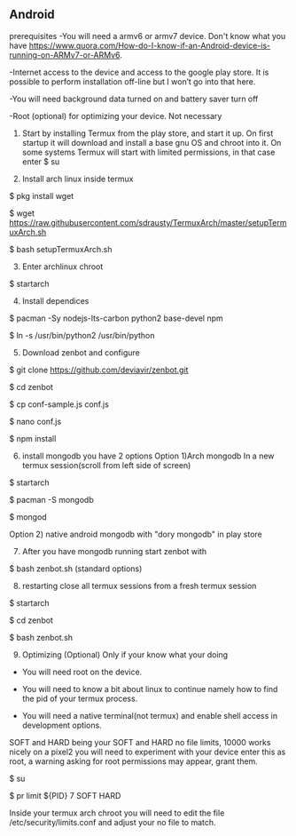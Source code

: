 ## Android

prerequisites
-You will need a armv6 or armv7 device. Don't know what you have https://www.quora.com/How-do-I-know-if-an-Android-device-is-running-on-ARMv7-or-ARMv6. 

-Internet access to the device and access to the google play store. It is possible to perform installation off-line but I won’t go into that here.

-You will need background data turned on and battery saver turn off

-Root (optional) for optimizing your device. Not necessary

1) Start by installing Termux from the play store, and start it up. On first startup it will download and install a base gnu OS and chroot into it. On some systems Termux will start with limited permissions, in that case enter 
$ su 

2) Install arch linux inside termux 

$ pkg install wget

$ wget https://raw.githubusercontent.com/sdrausty/TermuxArch/master/setupTermuxArch.sh

$ bash setupTermuxArch.sh

3) Enter archlinux chroot

$ startarch

4) Install dependices
 
$ pacman -Sy nodejs-lts-carbon python2 base-devel npm
 
$ ln -s /usr/bin/python2 /usr/bin/python

5) Download zenbot and configure

$ git clone https://github.com/deviavir/zenbot.git

$ cd zenbot

$ cp conf-sample.js conf.js

$ nano conf.js

$ npm install

6) install mongodb
you have 2 options 
 Option 1)Arch mongodb 
 In a new termux session(scroll from left side of screen)
 
 $ startarch
 
 $ pacman -S mongodb
 
 $ mongod 
 
 Option 2) native android mongodb with "dory mongodb" in play store

7) After you have mongodb running start zenbot with

$ bash zenbot.sh (standard options)

8) restarting
close all termux sessions
from a fresh termux session

 $ startarch
 
 $ cd zenbot
 
 $ bash zenbot.sh


9) Optimizing (Optional) Only if your know what your doing

- You will need root on the device.

- You will need to know a bit about linux to continue namely how to find the pid of your termux process.

- You will need a native terminal(not termux) and enable shell access in development options.

SOFT and HARD being your SOFT and HARD no file limits, 10000 works nicely on a pixel2 you will need to experiment with your device
enter this as root, a warning asking for root permissions may appear, grant them.

$ su

$ pr limit ${PID} 7 SOFT HARD 

 Inside your termux arch chroot you will need to edit the file /etc/security/limits.conf and adjust your no file to match.
